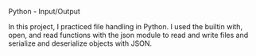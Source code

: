 Python - Input/Output

In this project, I practiced file handling in Python. I used the builtin with, open, and read functions with the json module to read and write files and serialize and deserialize objects with JSON.
